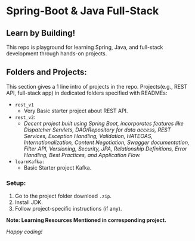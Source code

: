 # Spring-Boot & Java Full-Stack

## Learn by Building!

This repo is playground for learning Spring, Java, and full-stack development through hands-on projects.

## **Folders and Projects:**

This section gives a 1 line intro of projects in the repo. Projects(e.g., REST API, full-stack app) in dedicated folders specified with READMEs:

- `rest_v1`
	- Very Basic starter project about REST API.
- `rest_v2`:
	-  *Decent project built using Spring Boot, incorporates features like Dispatcher Servlets, DAO/Repository for data access, REST Services, Exception Handling, Validation, HATEOAS, Internationalization, Content Negotiation, Swagger documentation, Filter API, Versioning, Security, JPA, Relationship Definitions, Error Handling, Best Practices, and Application Flow.*
- `learnKafka:` 
	- Basic Starter project Kafka.


### **Setup:**

1. Go to the project folder download `.zip`.
2. Install JDK.
3. Follow project-specific instructions (if any).

**Note: Learning Resources Mentioned in corresponding project.**




*Happy coding!*
